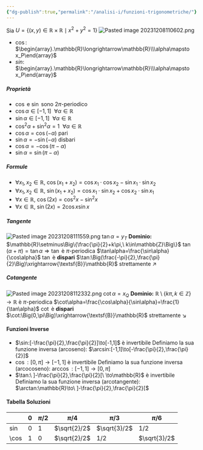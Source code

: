 ```yaml
---
{"dg-publish":true,"permalink":"/analisi-i/funzioni-trigonometriche/"}
---
```


Sia $U=\Big\{(x,y)\in\mathbb{R}\times\mathbb{R}\mid x^2+y^2=1\Big\}$
![Pasted image 20231208110602.png](/img/user/Pasted%20image%2020231208110602.png)
- $\cos$: $\begin{array}.\mathbb{R}\longrightarrow\mathbb{R}\\\alpha\mapsto x_P\end{array}$
- $sin$: $\begin{array}.\mathbb{R}\longrightarrow\mathbb{R}\\\alpha\mapsto x_P\end{array}$

##### Proprietà
- $\cos$ e $\sin$ sono $2\pi\text{-periodico}$
- $\cos\alpha\in[-1,1]\ \ \forall\alpha\in\mathbb{R}$
- $\sin\alpha\in[-1,1]\ \ \forall\alpha\in\mathbb{R}$
- $\cos^2\alpha+\sin^2\alpha=1\ \ \forall\alpha\in\mathbb{R}$
- $\cos\alpha=\cos(-\alpha)$ pari
- $\sin\alpha=-\sin(-\alpha)$ disbari
- $\cos\alpha=-\cos(\pi-\alpha)$
- $\sin\alpha=\sin(\pi-\alpha)$
##### Formule
- $\forall x_1,x_2\in\mathbb{R},\ \cos(x_1+x_2)=\cos x_1\cdot\cos x_2-\sin x_1\cdot\sin x_2$
- $\forall x_1,x_2\in\mathbb{R},\ \sin(x_1+x_2)=\cos x_1\cdot\sin x_2+\cos x_2\cdot\sin x_1$
- $\forall x\in\mathbb{R},\ \cos(2x)=\cos^2x-\sin^2x$
- $\forall x\in\mathbb{R},\ \sin(2x)=2\cos x\sin x$

##### Tangente

![Pasted image 20231208111559.png](/img/user/Pasted%20image%2020231208111559.png)
$\tan\alpha=y_T$
**Dominio:** $\mathbb{R}\setminus\Big\{\frac{\pi}{2}+k\pi,\ k\in\mathbb{Z}\Big\}$
$\tan(\alpha+\pi)=\tan\alpha\Rightarrow\tan$ è $\pi\text{-periodica}$
$\tan\alpha=\frac{\sin\alpha}{\cos\alpha}$
$\tan$ è **dispari**
$\tan:\Big(\frac{-\pi}{2},\frac{\pi}{2}\Big)\xrightarrow{\textsf{B}}\mathbb{R}$ strettamente $\nearrow$
##### Cotangente

![Pasted image 20231208112332.png](/img/user/Pasted%20image%2020231208112332.png)
$\cot\alpha=x_Q$ 
**Dominio:** $\mathbb{R}\setminus\Big\{k\pi,k\in\mathbb{Z}\Big\}\to\mathbb{R}$ è $\pi\text{-periodica}$
$\cot\alpha=\frac{\cos\alpha}{\sin\alpha}=\frac{1}{\tan\alpha}$
$\cot$ è **dispari**
$\cot:\Big(0,\pi\Big)\xrightarrow{\textsf{B}}\mathbb{R}$ strettamente $\searrow$
#### Funzioni Inverse
- $\sin:[-\frac{\pi}{2},\frac{\pi}{2}]\to[-1,1]$ è invertibile
	Definiamo la sua funzione inversa (arcoseno):
	$\arcsin:[-1,1]\to[-\frac{\pi}{2},\frac{\pi}{2}]$
- $\cos: [0,\pi]\to[-1,1]$ è invertibile
	Definiamo la sua funzione inversa (arcocoseno):
	$\arccos:[-1,1]\to[0,\pi]$
- $\tan:\ ]-\frac{\pi}{2},\frac{\pi}{2}[\ \to\mathbb{R}$ è invertibile
	Definiamo la sua funzione inversa (arcotangente):
	$\arctan:\mathbb{R}\to\ ]-\frac{\pi}{2},\frac{\pi}{2}[$ 

#### Tabella Soluzioni

|     | 0 | $\pi/2$ | $\pi/4$ | $\pi/3$ | $\pi/6$|
|-----|---|---|----|-----|----|
|$\sin$|$0$|$1$|$\sqrt{2}/2$|$\sqrt{3}/2$|$1/2$|
|\cos|$1$|$0$|$\sqrt{2}/2$|$1/2$|$\sqrt{3}/2$|



